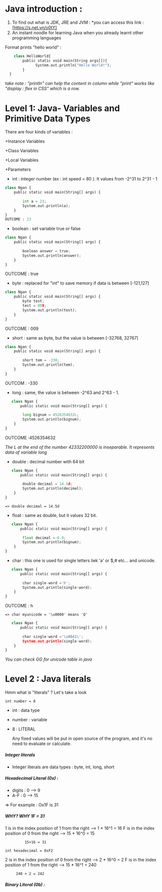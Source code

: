 # Java introduction :
1. To find out what is JDK, JRE and JVM :
    *you can access this link : [https://s.net.vn/o0tY]
2. An instant noodle for learning Java when you already learnt other programming languages
   
Format prints "hello world" :
```python
    class HelloWorld{
        public static void main(String args[]){
              System.out.println("Hello World!");
        } 
  }
```

*take note : "println" can help the content in column while "print" works like "display : flex in CSS" which is a row.*

# Level 1: Java- Variables and Primitive Data Types

There are four kinds of variables :

  +Instance Variables
  
  +Class Variables
  
  +Local Variables 
  
  +Parameters

  - int : integer number (ex : int speed = 80 ). It values from -2^31 to 2^31 - 1
```python
class Ngan {
    public static void main(String[] args) {
        
        int a = 23;
        System.out.println(a);
    }
}
OUTCOME : 23
```   
  - boolean : set variable true or false

```python
class Ngan {
    public static void main(String[] args) {
        
        boolean answer = true;
        System.out.println(answer);
    }
}
```
OUTCOME : true
  - byte : replaced for "int" to save memory if data is between [-121,127]

```python
class Ngan {
    public static void main(String[] args) {
        byte test;
        test = 009;
        System.out.println(test);
    }
}
```
OUTCOME : 009
  - short : same as byte, but the value is between [-32768, 32767]

```python
class Ngan {
    public static void main(String[] args) {
        
        short tem = -330;
        System.out.println(tem);
    }
}
```
OUTCOM : -330
  - long : same, the value is between -2^63 and 2^63 - 1.
```python    
   class Ngan {
       public static void main(String[] args) {
        
        long bignum = 4526354632L;
        System.out.println(bignum);
    }
}
```
OUTCOME :4526354632

*The L at the end of the number 42332200000 is inseparable. It represents data of variable long*
    
  - double : decimal number with 64 bit
```python    
   class Ngan {
       public static void main(String[] args) {
        
        double decimal = 14.5d;
        System.out.println(decimal);
    }
}
```
    => double decimal = 14.5d
  -  float : same as double, but it values 32 bit.

```python    
   class Ngan {
       public static void main(String[] args) {
        
        float decimal =-6.9;
        System.out.println(bignum);
    }
}
```
  -  char : this one is used for single letters liek 'a' or $,# etc... and unicode.
    
```python    
   class Ngan {
       public static void main(String[] args) {
        
        char single-word ='h';
        System.out.println(single-word);
    }
}
```
OUTCOME : h

    => char myunicode = '\u0000' means 'Q'
```python    
   class Ngan {
       public static void main(String[] args) {
        
        char single-word ='\u0041\';
        System.out.println(single-word);
    }
}
```
*You can check GG for unicode table in java*

     
  # Level 2 : Java literals

  Hmm what is "literals" ? Let's take a look

  `int number = 8`

  + int : data type
  + number : variable
  + 8  : LITERAL

    Any fixed values will be put in open source of the program, and it's no need to evaluate or calculate.

##### Integer literals #####

- Integer literals are data types : byte, int, long, short 

##### Hexadecimal Literal (0x) : #####
   + digits : 0 --> 9
   + A-F    : 0 --> 15

 => For example : Ox1F is 31

  #####  WHY? WHY 1F = 31 #####

  1 is in the index position of 1 from the right --> 1 * 16^1 = 16
  F is in the index position of 0 from the right --> 15 * 16^0 = 15

             15+16 = 31
             
`int hexadecimal = 0xF2`

2 is in the index position of 0 from the right --> 2 * 16^0 = 2
F is in the index position of 1 from the right --> 15 * 16^1 = 240

         240 + 2 = 242 
  
##### Binary Literal (0b) : #####





